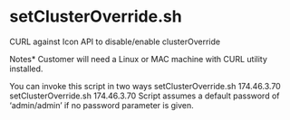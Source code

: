 # setClusterOverride.sh
CURL against Icon API to disable/enable clusterOverride

Notes*
Customer will need a Linux or MAC machine with CURL utility installed. 

You can invoke this script in two ways
  setClusterOverride.sh <password> 174.46.3.70
  setClusterOverride.sh 174.46.3.70
Script assumes a default password of ‘admin/admin’ if no password parameter is given.
